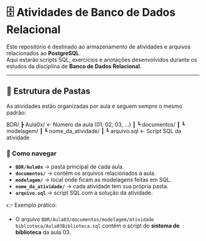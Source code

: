 # 🗄️ Atividades de Banco de Dados Relacional

Este repositório é destinado ao armazenamento de atividades e arquivos relacionados ao **PostgreSQL**.  
Aqui estarão scripts SQL, exercícios e anotações desenvolvidos durante os estudos da disciplina de **Banco de Dados Relacional**.

---
## 📂 Estrutura de Pastas

As atividades estão organizadas por aula e seguem sempre o mesmo padrão:

BDR/
 ┣ Aula0x/                  ← Número da aula (01, 02, 03, ...)
 ┃ ┗ documentos/
 ┃    ┗ modelagem/
 ┃       ┗ nome_da_atividade/
 ┃          ┗ arquivo.sql   ← Script SQL da atividade

### 🔎 Como navegar
- **`BDR/Aula0x`** → pasta principal de cada aula.  
- **`documentos/`** → contém os arquivos relacionados à aula.  
- **`modelagem/`** → local onde ficam as modelagens feitas em SQL.  
- **`nome_da_atividade/`** → cada atividade tem sua própria pasta.  
- **`arquivo.sql`** → script SQL com a solução da atividade.  

👉 Exemplo prático:  
- O arquivo `BDR/Aula03/documentos/modelagem/atividade biblioteca/Aula03Biblioteca.sql` contém o script do **sistema de biblioteca** da aula 03.  
